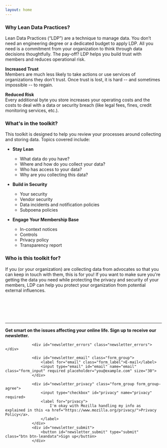 ```yaml
---
layout: home
---
```


### Why Lean Data Practices?

Lean Data Practices (“LDP”) are a technique to manage data.  You don’t need an engineering degree or a dedicated budget to apply LDP.  All you need is a commitment from your organization to think through data decisions thoughtfully.  The pay-off? LDP helps you build trust with members and reduces operational risk.  

**Increased Trust**<br/>
Members are much less likely to take actions or use services of organizations they don’t trust. Once trust is lost, it is hard -- and sometimes impossible -- to regain.

**Reduced Risk**<br/>
Every additional byte you store increases your operating costs and the costs to deal with a data or security breach (like legal fees, fines, credit monitoring services, etc.).

### What's in the toolkit?

This toolkit is designed to help you review your processes around collecting and storing data. Topics covered include:
* **Stay Lean**
    * What data do you have?
    * Where and how do you collect your data?
    * Who has access to your data?
    * Why are you collecting this data?
   
* **Build in Security**
    * Your security
    * Vendor security
    * Data incidents and notification policies
    * Subpoena policies
    
* **Engage Your Membership Base**
    * In-context notices
    * Controls
    * Privacy policy
    * Transparency report

### Who is this toolkit for?

<p>If you (or your organization) are collecting data from advocates so that you can keep in touch with them, this is for you! If you want to make sure you're getting the data you need while protecting the privacy and security of your members, LDP can help you protect your organization from potential external influences.</p>

<br />
<br />
<br />
<br />

---

**Get smart on the issues affecting your online life. Sign up to receive our newsletter.**

 <form id="newsletter_form" name="newsletter_form" action="https://www.mozilla.org/en-US/newsletter/" method="post">
                <input type="hidden" id="fmt" name="fmt" value="H">
                <input type="hidden" id="newsletters" name="newsletters" value="mozilla-and-you">

                <div id="newsletter_errors" class="newsletter_errors"></div>

                <div id="newsletter_email" class="form_group">
                    <label for="email" class="form_label">E-mail</label>
                    <input type="email" id="email" name="email" class="form_input" required placeholder="you@example.com" size="30">
                </div>

                <div id="newsletter_privacy" class="form_group form_group-agree">
                    <input type="checkbox" id="privacy" name="privacy" required>
                    <label for="privacy">
                        I'm okay with Mozilla handling my info as explained in this <a href="https://www.mozilla.org/privacy/">Privacy Policy</a>.
                    </label>
                </div>
                <div id="newsletter_submit">
                    <button id="newsletter_submit" type="submit" class="btn btn-leandata">Sign up</button>
                </div>
</form>
<script src="basket-client.js"></script>

